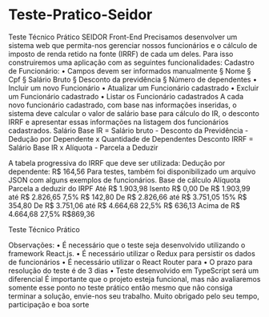# Teste-Pratico-Seidor
Teste Técnico Prático SEIDOR Front-End
Precisamos desenvolver um sistema web que permita-nos gerenciar nossos funcionários e o
cálculo de imposto de renda retido na fonte (IRRF) de cada um deles. Para isso construiremos
uma aplicação com as seguintes funcionalidades:
Cadastro de Funcionário:
• Campos devem ser informados manualmente
§ Nome
§ Cpf
§ Salário Bruto
§ Desconto da previdência
§ Número de dependentes
• Incluir um novo Funcionário
• Atualizar um Funcionário cadastrado
• Excluir um Funcionário cadastrado
• Listar os Funcionário cadastrados
A cada novo funcionário cadastrado, com base nas informações inseridas, o sistema deve
calcular o valor de salário base para cálculo do IR, o desconto IRRF e apresentar essas
informações na listagem dos funcionários cadastrados.
Salário Base IR = Salário bruto - Desconto da Previdência - Dedução por Dependente x
Quantidade de Dependentes
Desconto IRRF = Salário Base IR x Alíquota - Parcela a Deduzir

A tabela progressiva do IRRF que deve ser utilizada:
Dedução por dependente: R$ 164,56
Para testes, também foi disponibilizado um arquivo JSON com alguns exemplos de funcionários.
Base de cálculo Alíquota Parcela a deduzir do IRPF
Até R$ 1.903,98 Isento R$ 0,00
De R$ 1.903,99 até R$ 2.826,65 7,5% R$ 142,80
De R$ 2.826,66 até R$ 3.751,05 15% R$ 354,80
De R$ 3.751,06 até R$ 4.664,68 22,5% R$ 636,13
Acima de R$ 4.664,68 27,5% R$869,36

Teste Técnico Prático

Observações:
• É necessário que o teste seja desenvolvido utilizando o framework React.js.
• É necessário utilizar o Redux para persistir os dados de funcionários
• É necessário utilizar o React Router para
• O prazo para resolução do teste é de 3 dias
• Teste desenvolvido em TypeScript será um diferencial
É importante que o projeto esteja funcional, mas não avaliaremos somente esse ponto no teste
prático então mesmo que não consiga terminar a solução, envie-nos seu trabalho.
Muito obrigado pelo seu tempo, participação e boa sorte
